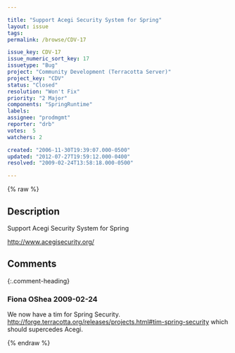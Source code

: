 ```yaml
---

title: "Support Acegi Security System for Spring"
layout: issue
tags: 
permalink: /browse/CDV-17

issue_key: CDV-17
issue_numeric_sort_key: 17
issuetype: "Bug"
project: "Community Development (Terracotta Server)"
project_key: "CDV"
status: "Closed"
resolution: "Won't Fix"
priority: "2 Major"
components: "SpringRuntime"
labels: 
assignee: "prodmgmt"
reporter: "drb"
votes:  5
watchers: 2

created: "2006-11-30T19:39:07.000-0500"
updated: "2012-07-27T19:59:12.000-0400"
resolved: "2009-02-24T13:58:18.000-0500"

---
```




{% raw %}



## Description

<div markdown="1" class="description">

Support Acegi Security System for Spring

http://www.acegisecurity.org/




</div>

## Comments


{:.comment-heading}
### **Fiona OShea** <span class="date">2009-02-24</span>

<div markdown="1" class="comment">

We now have a tim for Spring Security. 
http://forge.terracotta.org/releases/projects.html#tim-spring-security which should supercedes Acegi.


</div>



{% endraw %}
